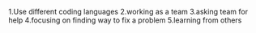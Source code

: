 1.Use different coding languages
2.working as a team
3.asking team for help
4.focusing on finding way to fix a problem
5.learning from others
